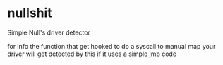 # nullshit
Simple Null's driver detector

for info the function that get hooked to do a syscall to manual map your driver will get detected by this if it uses a simple jmp code
